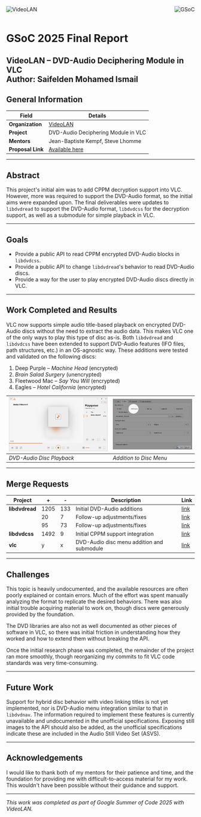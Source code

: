 <div style="display: flex; justify-content: space-between; align-items: center;">
<img src="https://upload.wikimedia.org/wikipedia/commons/0/0a/VideoLAN_logo.svg" alt="VideoLAN" height="30">
<img src="https://summerofcode.withgoogle.com/assets/media/logo.svg" alt="GSoC" height="30">
</div>

# GSoC 2025 Final Report  
**VideoLAN – DVD-Audio Deciphering Module in VLC**  
**Author:** Saifelden Mohamed Ismail  
---

## General Information
| **Field** | **Details** |
|-----------|-------------|
| **Organization** | [VideoLAN](https://www.videolan.org/) |
| **Project** | DVD-Audio Deciphering Module in VLC |
| **Mentors** | Jean-Baptiste Kempf, Steve Lhomme |
| **Proposal Link** | [Available here](https://summerofcode.withgoogle.com/programs/2025/projects/db95jRqT) |

---

## Abstract
This project's initial aim was to add CPPM decryption support into VLC. However, more was required to support the DVD-Audio format, so the initial aims were expanded upon. The final deliverables were updates to `libdvdread` to support the DVD-Audio format, `libdvdcss` for the decryption support, as well as a submodule for simple playback in VLC.

---

## Goals
- Provide a public API to read CPPM encrypted DVD-Audio blocks in `libdvdcss`.
- Provide a public API to change `libdvdread`'s behavior to read DVD-Audio discs.
- Provide a way for the user to play encrypted DVD-Audio discs directly in VLC.

---

## Work Completed and Results
VLC now supports simple audio title-based playback on encrypted DVD-Audio discs without the need to extract the audio data. This makes VLC one of the only ways to play this type of disc as-is. Both `libdvdread` and `libdvdcss` have been extended to support DVD-Audio features (IFO files, path structures, etc.) in an OS-agnostic way. These additions were tested and validated on the following discs:

1. Deep Purple – *Machine Head* (encrypted)
2. *Brain Salad Surgery* (unencrypted)
3. Fleetwood Mac – *Say You Will* (encrypted)
4. Eagles – *Hotel California* (encrypted)

| ![DVD-Audio Disc Playback](image.png) | ![Addition to Disc Menu](preview.png) |
|---------------------------------------|----------------------------------------|
| *DVD-Audio Disc Playback*             | *Addition to Disc Menu*                |

---

## Merge Requests

| Project      | +    | -    | Description                                           | Link |
|--------------|------|------|-------------------------------------------------------|------|
| **libdvdread** | 1205 | 133  | Initial DVD-Audio additions                           | [link](https://code.videolan.org/videolan/libdvdread/-/merge_requests/49) |
|              | 20   | 7    | Follow-up adjustments/fixes                           | [link](https://code.videolan.org/videolan/libdvdread/-/merge_requests/51) |
|              | 95   | 73   | Follow-up adjustments/fixes                           | [link](https://code.videolan.org/videolan/libdvdread/-/merge_requests/58) |
| **libdvdcss**  | 1492 | 9    | Initial CPPM support integration                      | [link](https://code.videolan.org/videolan/libdvdcss/-/merge_requests/13) |
| **vlc**        | y    | x    | DVD-Audio disc menu addition and submodule            | [link](https://code.videolan.org/videolan/vlc/-/merge_requests/7542) |

---

## Challenges
This topic is heavily undocumented, and the available resources are often poorly explained or contain errors. Much of the effort was spent manually analyzing the format to replicate the desired behaviors. There was also initial trouble acquiring material to work on, though discs were generously provided by the foundation.

The DVD libraries are also not as well documented as other pieces of software in VLC, so there was initial friction in understanding how they worked and how to extend them without breaking the API.

Once the initial research phase was completed, the remainder of the project ran more smoothly, though reorganizing my commits to fit VLC code standards was very time-consuming.

---

## Future Work
Support for hybrid disc behavior with video linking titles is not yet implemented, nor is DVD-Audio menu integration similar to that in `libdvdnav`. The information required to implement these features is currently unavailable and undocumented in the unofficial specifications. Exposing still images to the API should also be added, as the unofficial specifications indicate these are included in the Audio Still Video Set (ASVS).

---

## Acknowledgements
I would like to thank both of my mentors for their patience and time, and the foundation for providing me with difficult-to-access material for my work. This wouldn't have been possible without their guidance and support.

---

*This work was completed as part of Google Summer of Code 2025 with VideoLAN.*
